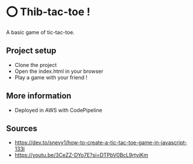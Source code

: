 # ⭕ Thib-tac-toe !

A basic game of tic-tac-toe.

## Project setup
- Clone the project
- Open the index.html in your browser
- Play a game with your friend !

## More information
- Deployed in AWS with CodePipeline

## Sources
- https://dev.to/snevy1/how-to-create-a-tic-tac-toe-game-in-javascript-133i
- https://youtu.be/3CeZZ-DYo7E?si=DTPbV0BcL9rtyiKm

